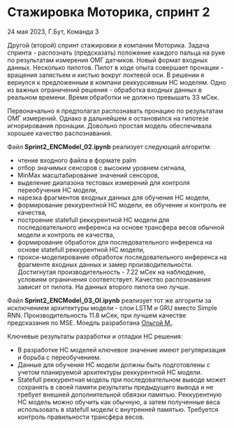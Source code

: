 # Стажировка Моторика, спринт 2

24 мая 2023, Г.Бут, Команда 3

Другой (второй) спринт стажировки в компании Моторика. Задача спринта - распознать (предсказать) положение каждого пальца на руке по результатам измерения ОМГ датчиков. Новый формат входных данных. Несколько пилотов. Пилот в ходе опыта совершает пронации - вращения запястьем и кистью вокруг локтевой оси. В решении я вернулся к предложенным в компани реккурсивным НС моделям. Одно из важных ограничений решения - обработка входных данных в реальном времени. Время обработки не должно превышать 33 мСек.

Первоначально я предполагал распознавать пронацию по результатам ОМГ измерений. Однако в дальнейшем я остановился на гипотезе игнорирования пронации. Довольно простая модель обеспечивала хорошее качество распознавания. 

Файл **Sprint2_ENCModel_02.ipynb** реализует следующий алгоритм:
- чтение входного файла в формате palm
- отбор значимых сенсоров с высоким уровнем сигнала,    
- MinMax масштабирование значений сенсоров,     
- выделение диапазона тестовых измерений для контроля переобучения НС модели,     
- нарезка фрагментов входных данных для обучения НС модели,      
- формирование реккурентной НС модели, ее обучение и контроль ее качества,   
- построение statefull реккурентной НС модели для последовательного инференса на основе трансфера весов обычной модели и контроль ее качества, 
- формирование обработок для последовательного инференса на основе statefull реккурентной НС модели, 
- прокси-моделирование обработок последовательного инференса на фрагменте входных данных и замер производительности. 
Достигнутая производительность - 7.22 мСек на наблюдение, условиям ограничения соответствует. Качество распознавания зависит от пилота. На данных второго пилота оно лучше. 

Файл **Sprint2_ENCModel_03_Ol.ipynb** реализует тот же алгоритм за исключением архитектуры модели - слои LSTM и GRU вместо Simple RNN. 
Производительность 11.8 мСек, при лучшем качестве предсказания по MSE.  Моедль разработана [Ольгой М.](https://github.com/OlgaMarkhai).  


Ключевые результаты разработки и отладки НС решения:
- В разработке НС моделей ключевое значение имеют регуляризация и борьба с переобучением.
- Данные для обучения НС модели должны быть подготовлены с учетом планируемой архитектуры реккурентной НС модели.
- Statefull реккурентная модель при последовательном выводе может сохранять в своей памяти результаты предыдущего вывода и не требует внешней дополнительной обвязки памятью. Реккурентную НС модель можно обучить как обычную, а затем полученные веса использовать в statefull модели с внутренней памятью. Требуется контроль правильности трансфера весов.   
